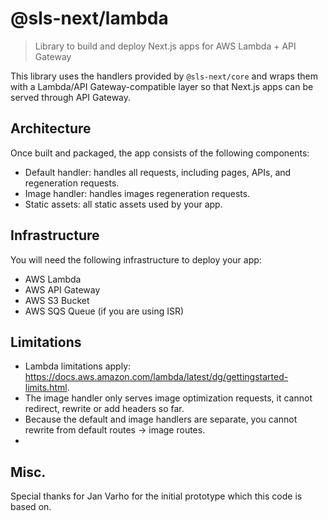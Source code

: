 # @sls-next/lambda
> Library to build and deploy Next.js apps for AWS Lambda + API Gateway

This library uses the handlers provided by `@sls-next/core` and wraps them with a Lambda/API Gateway-compatible layer so that Next.js apps can be served through API Gateway.

## Architecture

Once built and packaged, the app consists of the following components:

* Default handler: handles all requests, including pages, APIs, and regeneration requests.
* Image handler: handles images regeneration requests.
* Static assets: all static assets used by your app.

## Infrastructure

You will need the following infrastructure to deploy your app:

* AWS Lambda
* AWS API Gateway
* AWS S3 Bucket
* AWS SQS Queue (if you are using ISR)

## Limitations

* Lambda limitations apply: https://docs.aws.amazon.com/lambda/latest/dg/gettingstarted-limits.html.
* The image handler only serves image optimization requests, it cannot redirect, rewrite or add headers so far.
* Because the default and image handlers are separate, you cannot rewrite from default routes -> image routes.
* 
## Misc.

Special thanks for Jan Varho for the initial prototype which this code is based on.
